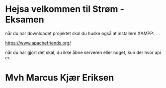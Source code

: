 # Hejsa velkommen til Strøm - Eksamen

når du har downloadet projektet skal du huske også at installere XAMPP:

https://www.apachefriends.org/

når du har gjort det skal, du ikke åbne serveren eller noget, kun der hvor api er.

# Mvh Marcus Kjær Eriksen
